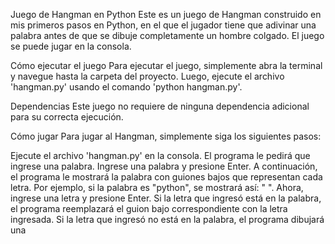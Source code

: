 Juego de Hangman en Python
Este es un juego de Hangman construido en mis primeros pasos en Python, en el que el jugador tiene que adivinar una palabra antes de que se dibuje completamente un hombre colgado. El juego se puede jugar en la consola.

Cómo ejecutar el juego
Para ejecutar el juego, simplemente abra la terminal y navegue hasta la carpeta del proyecto. Luego, ejecute el archivo 'hangman.py' usando el comando 'python hangman.py'.

Dependencias
Este juego no requiere de ninguna dependencia adicional para su correcta ejecución.

Cómo jugar
Para jugar al Hangman, simplemente siga los siguientes pasos:

Ejecute el archivo 'hangman.py' en la consola.
El programa le pedirá que ingrese una palabra. Ingrese una palabra y presione Enter.
A continuación, el programa le mostrará la palabra con guiones bajos que representan cada letra. Por ejemplo, si la palabra es "python", se mostrará así: " ".
Ahora, ingrese una letra y presione Enter. Si la letra que ingresó está en la palabra, el programa reemplazará el guion bajo correspondiente con la letra ingresada.
Si la letra que ingresó no está en la palabra, el programa dibujará una